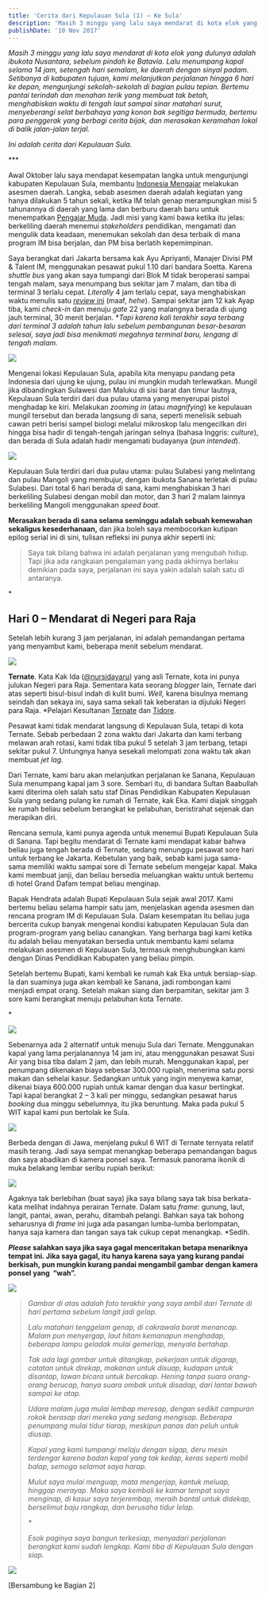 ```yaml
---
title: 'Cerita dari Kepulauan Sula (1) – Ke Sula'
description: 'Masih 3 minggu yang lalu saya mendarat di kota elok yang dulunya adalah ibukota Nusantara, sebelum pindah ke Batavia. Lalu menumpang kapal selama 14 jam, setengah hari semalam, ke daerah dengan sinyal padam. Setibanya di kabupaten tujuan, kami melanjutkan perjalanan hingga 6 hari ke depan, mengunjungi sekolah-sekolah di bagian pulau tepian. Bertemu pantai terindah dan menahan terik yang membuat tak betah, menghabiskan waktu di tengah laut sampai sinar matahari surut, menyeberangi selat berbahaya yang konon bak segitiga bermuda, bertemu para penggerak yang berbagi cerita bijak, dan merasakan keramahan lokal di balik jalan-jalan terjal.'
publishDate: '10 Nov 2017'
---
```


_Masih 3 minggu yang lalu saya mendarat di kota elok yang dulunya adalah ibukota Nusantara, sebelum pindah ke Batavia. Lalu menumpang kapal selama 14 jam, setengah hari semalam, ke daerah dengan sinyal padam. Setibanya di kabupaten tujuan, kami melanjutkan perjalanan hingga 6 hari ke depan, mengunjungi sekolah-sekolah di bagian pulau tepian. Bertemu pantai terindah dan menahan terik yang membuat tak betah, menghabiskan waktu di tengah laut sampai sinar matahari surut, menyeberangi selat berbahaya yang konon bak segitiga bermuda, bertemu para penggerak yang berbagi cerita bijak, dan merasakan keramahan lokal di balik jalan-jalan terjal._

_Ini adalah cerita dari Kepulauan Sula._

\*\*\*

Awal Oktober lalu saya mendapat kesempatan langka untuk mengunjungi kabupaten Kepulauan Sula, membantu [Indonesia Mengajar](https://raihankalla.id/gim/) melakukan asesmen daerah. Langka, sebab asesmen daerah adalah kegiatan yang hanya dilakukan 5 tahun sekali, ketika IM telah genap merampungkan misi 5 tahunannya di daerah yang lama dan berburu daerah baru untuk menempatkan [Pengajar Muda](https://raihankalla.id/pengajarmuda/). Jadi misi yang kami bawa ketika itu jelas: berkeliling daerah menemui _stakeholders_ pendidikan, mengamati dan mengulik data keadaan, menemukan sekolah dan desa terbaik di mana program IM bisa berjalan, dan PM bisa berlatih kepemimpinan.

Saya berangkat dari Jakarta bersama kak Ayu Apriyanti, Manajer Divisi PM & Talent IM, menggunakan pesawat pukul 1.10 dari bandara Soetta. Karena _shuttle bus_ yang akan saya tumpangi dari Blok M tidak beroperasi sampai tengah malam, saya menumpang bus sekitar jam 7 malam, dan tiba di terminal 3 terlalu cepat. _Literally_ 4 jam terlalu cepat, saya menghabiskan waktu menulis satu [_review_ ini](https://raihankalla.id/origin/) (maaf, _hehe_). Sampai sekitar jam 12 kak Ayap tiba, kami _check-in_ dan menuju _gate_ 22 yang malangnya berada di ujung jauh terminal, 30 menit berjalan. \*_Tapi karena kali terakhir saya terbang dari terminal 3 adalah tahun lalu sebelum pembangunan besar-besaran selesai, saya jadi bisa menikmati megahnya terminal baru, lengang di tengah malam._

[![](https://raihankalla.id/wp-content/uploads/2017/11/Foto-1.jpg)](https://raihankalla.id/wp-content/uploads/2017/11/Foto-1.jpg)

Mengenai lokasi Kepulauan Sula, apabila kita menyapu pandang peta Indonesia dari ujung ke ujung, pulau ini mungkin mudah terlewatkan. Mungil jika dibandingkan Sulawesi dan Maluku di sisi barat dan timur lautnya, Kepulauan Sula terdiri dari dua pulau utama yang menyerupai pistol menghadap ke kiri. Melakukan _zooming in_ (atau _magnifying_) ke kepulauan mungil tersebut dan berada langsung di sana, seperti menelisik sebuah cawan petri berisi sampel biologi melalui mikroskop lalu mengecilkan diri hingga bisa hadir di tengah-tengah jaringan selnya (bahasa Inggris: _culture_), dan berada di Sula adalah hadir mengamati budayanya (_pun intended_).

[![](https://raihankalla.id/wp-content/uploads/2017/11/Foto-2.jpg)](https://raihankalla.id/wp-content/uploads/2017/11/Foto-2.jpg)

Kepulauan Sula terdiri dari dua pulau utama: pulau Sulabesi yang melintang dan pulau Mangoli yang membujur, dengan ibukota Sanana terletak di pulau Sulabesi. Dari total 6 hari berada di sana, kami menghabiskan 3 hari berkeliling Sulabesi dengan mobil dan motor, dan 3 hari 2 malam lainnya berkeliling Mangoli menggunakan _speed boat_.

**Merasakan berada di sana selama seminggu adalah sebuah kemewahan sekaligus kesederhanaan,** dan jika boleh saya membocorkan kutipan epilog serial ini di sini, tulisan refleksi ini punya akhir seperti ini:

> Saya tak bilang bahwa ini adalah perjalanan yang mengubah hidup. Tapi jika ada rangkaian pengalaman yang pada akhirnya berlaku demikian pada saya, perjalanan ini saya yakin adalah salah satu di antaranya.

\*

Hari 0 – Mendarat di Negeri para Raja
-------------------------------------

Setelah lebih kurang 3 jam perjalanan, ini adalah pemandangan pertama yang menyambut kami, beberapa menit sebelum mendarat.

[![](https://raihankalla.id/wp-content/uploads/2017/11/Foto-7-1024x911.jpg)](https://raihankalla.id/wp-content/uploads/2017/11/Foto-7.jpg)

**Ternate**. Kata Kak Ida ([@nursidayaru](https://raihankalla.id/ke-sula/instagram.com/nursidayaru)) yang asli Ternate, kota ini punya julukan Negeri para Raja. Sementara kata seorang _blogger_ lain, Ternate dari atas seperti bisul-bisul indah di kulit bumi. _Well,_ karena bisulnya memang seindah dan sekaya ini, saya sama sekali tak keberatan ia dijuluki Negeri para Raja. \*Pelajari Kesultanan [Ternate](https://raihankalla.id/ke-sula/id.wikipedia.org/wiki/Kesultanan_Ternate) dan [Tidore](https://raihankalla.id/ke-sula/id.wikipedia.org/wiki/Kesultanan_Tidore).

Pesawat kami tidak mendarat langsung di Kepulauan Sula, tetapi di kota Ternate. Sebab perbedaan 2 zona waktu dari Jakarta dan kami terbang melawan arah rotasi, kami tidak tiba pukul 5 setelah 3 jam terbang, tetapi sekitar pukul 7. Untungnya hanya sesekali melompati zona waktu tak akan membuat _jet lag._

Dari Ternate, kami baru akan melanjutkan perjalanan ke Sanana, Kepulauan Sula menumpang kapal jam 3 sore. Sembari itu, di bandara Sultan Baabullah kami diterima oleh salah satu staf Dinas Pendidikan Kabupaten Kepulauan Sula yang sedang pulang ke rumah di Ternate, kak Eka. Kami diajak singgah ke rumah beliau sebelum berangkat ke pelabuhan, beristirahat sejenak dan merapikan diri.

Rencana semula, kami punya agenda untuk menemui Bupati Kepulauan Sula di Sanana. Tapi begitu mendarat di Ternate kami mendapat kabar bahwa beliau juga tengah berada di Ternate, sedang menunggu pesawat sore hari untuk terbang ke Jakarta. Kebetulan yang baik, sebab kami juga sama-sama memiliki waktu sampai sore di Ternate sebelum mengejar kapal. Maka kami membuat janji, dan beliau bersedia meluangkan waktu untuk bertemu di hotel Grand Dafam tempat beliau menginap.

Bapak Hendrata adalah Bupati Kepulauan Sula sejak awal 2017. Kami bertemu beliau selama hampir satu jam, menjelaskan agenda asesmen dan rencana program IM di Kepulauan Sula. Dalam kesempatan itu beliau juga bercerita cukup banyak mengenai kondisi kabupaten Kepulauan Sula dan program-program yang beliau canangkan. Yang berharga bagi kami ketika itu adalah beliau menyatakan bersedia untuk membantu kami selama melakukan asesmen di Kepulauan Sula, termasuk menghubungkan kami dengan Dinas Pendidikan Kabupaten yang beliau pimpin.

Setelah bertemu Bupati, kami kembali ke rumah kak Eka untuk bersiap-siap. Ia dan suaminya juga akan kembali ke Sanana, jadi rombongan kami menjadi empat orang. Setelah makan siang dan berpamitan, sekitar jam 3 sore kami berangkat menuju pelabuhan kota Ternate.

\*

[![](https://raihankalla.id/wp-content/uploads/2017/11/Foto-6.jpg)](https://raihankalla.id/wp-content/uploads/2017/11/Foto-6.jpg)

Sebenarnya ada 2 alternatif untuk menuju Sula dari Ternate. Menggunakan kapal yang lama perjalanannya 14 jam ini, atau menggunakan pesawat Susi Air yang bisa tiba dalam 2 jam, dan lebih murah. Menggunakan kapal, per penumpang dikenakan biaya sebesar 300.000 rupiah, menerima satu porsi makan dan sehelai kasur. Sedangkan untuk yang ingin menyewa kamar, dikenai biaya 600.000 rupiah untuk kamar dengan dua kasur bertingkat. Tapi kapal berangkat 2 – 3 kali per minggu, sedangkan pesawat harus _booking_ dua minggu sebelumnya, itu jika beruntung. Maka pada pukul 5 WIT kapal kami pun bertolak ke Sula.

[![](https://raihankalla.id/wp-content/uploads/2017/11/Foto-5.jpg)](https://raihankalla.id/wp-content/uploads/2017/11/Foto-5.jpg)

Berbeda dengan di Jawa, menjelang pukul 6 WIT di Ternate ternyata relatif masih terang. Jadi saya sempat menangkap beberapa pemandangan bagus dan saya abadikan di kamera ponsel saya. Termasuk panorama ikonik di muka belakang lembar seribu rupiah berikut:

[![](https://raihankalla.id/wp-content/uploads/2017/11/Foto-8.jpg)](https://raihankalla.id/wp-content/uploads/2017/11/Foto-8.jpg)

Agaknya tak berlebihan (buat saya) jika saya bilang saya tak bisa berkata-kata melihat indahnya perairan Ternate. Dalam satu _frame:_ gunung, laut, langit, pantai, awan, perahu, ditambah pelangi. Bahkan saya tak bohong seharusnya di _frame_ ini juga ada pasangan lumba-lumba berlompatan, hanya saja kamera dan tangan saya tak cukup cepat menangkap. \*Sedih.

**_Please_ salahkan saya jika saya gagal menceritakan betapa menariknya tempat ini. Jika saya gagal, itu hanya karena saya yang kurang pandai berkisah, pun mungkin kurang pandai mengambil gambar dengan kamera ponsel yang  “wah”.**

[![](https://raihankalla.id/wp-content/uploads/2017/11/Foto-9.jpg)](https://raihankalla.id/wp-content/uploads/2017/11/Foto-9.jpg)

> _Gambar di atas adalah foto terakhir yang saya ambil dari Ternate di hari pertama sebelum langit jadi gelap._
> 
> _Lalu matahari tenggelam genap, di cakrawala barat menancap. Malam pun menyergap, laut hitam kemanapun menghadap, beberapa lampu geladak mulai gemerlap, menyala bertahap._
> 
> _Tak ada lagi gambar untuk ditangkap, pekerjaan untuk digarap, catatan untuk direkap, makanan untuk disuap, kudapan untuk disantap, lawan bicara untuk bercakap. Hening tanpa suara orang-orang berucap, hanya suara ombak untuk disadap, dari lantai bawah sampai ke atap._
> 
> _Udara malam juga mulai lembap meresap, dengan sedikit campuran rokok berasap dari mereka yang sedang mengisap. Beberapa penumpang mulai tidur tiarap, meskipun panas dan peluh untuk diusap._
> 
> _Kapal yang kami tumpangi melaju dengan sigap, deru mesin terdengar karena badan kapal yang tak kedap, keras seperti mobil balap, semoga selamat saya harap._
> 
> _Mulut saya mulai menguap, mata mengerjap, kantuk meluap, hinggap merayap. Maka saya kembali ke kamar tempat saya menginap, di kasur saya terjerembap, meraih bantal untuk didekap, berselimut baju rangkap, dan berusaha tidur lelap._
> 
> _\*_
> 
> _Esok paginya saya bangun terkesiap, menyadari perjalanan berangkat kami sudah lengkap. Kami tiba di Kepulauan Sula dengan siap._

[![](https://raihankalla.id/wp-content/uploads/2017/11/Foto-1024x576.jpg)](https://raihankalla.id/wp-content/uploads/2017/11/Foto.jpg)

\[Bersambung ke Bagian 2\]